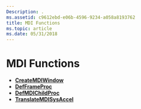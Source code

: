```yaml
---
Description: .
ms.assetid: c9612ebd-e06b-4596-9234-a058a8193762
title: MDI Functions
ms.topic: article
ms.date: 05/31/2018
---
```


# MDI Functions

-   [**CreateMDIWindow**](/windows/win32/api/winuser/nf-winuser-createmdiwindowa)
-   [**DefFrameProc**](/windows/win32/api/winuser/nf-winuser-defframeproca)
-   [**DefMDIChildProc**](/windows/win32/api/winuser/nf-winuser-defmdichildproca)
-   [**TranslateMDISysAccel**](/windows/win32/api/winuser/nf-winuser-translatemdisysaccel)

 

 